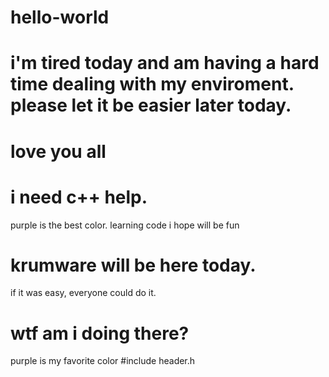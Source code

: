 # hello-world
# i'm tired today and am having a hard time dealing with my enviroment. please let it be easier later today.
# love you all
# i need c++ help.
purple is the best color.
learning code i hope will be fun
# krumware will be here today.
if it was easy, everyone could do it.
# wtf am i doing there?
purple is my favorite color
#include header.h

